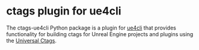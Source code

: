 # ctags plugin for ue4cli

The ctags-ue4cli Python package is a plugin for [ue4cli](https://github.com/adamrehn/ue4cli) that provides functionality for building ctags for Unreal Engine projects and plugins using the [Universal Ctags](https://github.com/universal-ctags/ctags).

